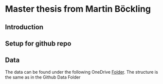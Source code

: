 # Master thesis from Martin Böckling
## Introduction

## Setup for github repo

## Data
The data can be found under the following OneDrive [Folder](https://1drv.ms/u/s!AijsqF7qjxxBhcdw369GMZSGwCQB0Q?e=bnFiac). The structure is the same as in the Github Data Folder
